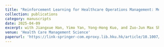 ```yaml
---
title: "Reinforcement Learning for Healthcare Operations Management: Methodological Framework, Recent Developments, and Future Research Directions"
collection: publications
category: manuscripts
date: 2025-04-09
excerpt: with Jiangxue Han, Yimo Yan, Yong-Hong Kuo, and Zuo-Jun Max Shen
venue: 'Health Care Management Science'
paperurl: 'https://link-springer-com.eproxy.lib.hku.hk/article/10.1007/s10729-025-09699-6'
---
```

